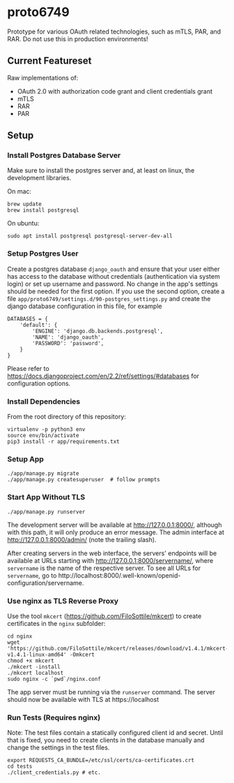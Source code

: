 # proto6749
Prototype for various OAuth related technologies, such as mTLS, PAR, and RAR. Do not use this in production environments!

## Current Featureset

Raw implementations of:

* OAuth 2.0 with authorization code grant and client credentials grant
* mTLS 
* RAR
* PAR

## Setup

### Install Postgres Database Server

Make sure to install the postgres server and, at least on linux, the development libraries.

On mac:
```
brew update
brew install postgresql
```

On ubuntu:
```
sudo apt install postgresql postgresql-server-dev-all
```

### Setup Postgres User

Create a postgres database `django_oauth` and ensure that your user
either has access to the database without credentials (authentication
via system login) or set up username and password. No change in the
app's settings should be needed for the first option. If you use the
second option, create a file
`app/proto6749/settings.d/90-postgres_settings.py` and create the
django database configuration in this file, for example

```
DATABASES = {
    'default': {
        'ENGINE': 'django.db.backends.postgresql',
        'NAME': 'django_oauth',
        'PASSWORD': 'password',
    }
}
```

Please refer to https://docs.djangoproject.com/en/2.2/ref/settings/#databases for configuration options.

### Install Dependencies

From the root directory of this repository:

```
virtualenv -p python3 env
source env/bin/activate
pip3 install -r app/requirements.txt
```

### Setup App

```
./app/manage.py migrate
./app/manage.py createsuperuser  # follow prompts
```

### Start App Without TLS
```
./app/manage.py runserver
```

The development server will be available at http://127.0.0.1:8000/, although with this path, it will only produce an error message. The admin interface at http://127.0.0.1:8000/admin/ (note the trailing slash).

After creating servers in the web interface, the servers' endpoints will be available at URLs starting with http://127.0.0.1:8000/servername/, where `servername` is the name of the respective server. To see all URLs for `servername`, go to http://localhost:8000/.well-known/openid-configuration/servername.

### Use nginx as TLS Reverse Proxy
Use the tool `mkcert` (https://github.com/FiloSottile/mkcert) to create certificates in the `nginx` subfolder:

```
cd nginx
wget 'https://github.com/FiloSottile/mkcert/releases/download/v1.4.1/mkcert-v1.4.1-linux-amd64' -Omkcert
chmod +x mkcert
./mkcert -install
./mkcert localhost
sudo nginx -c `pwd`/nginx.conf
```

The app server must be running via the `runserver` command. The server should now be available with TLS at https://localhost

### Run Tests (Requires nginx)
Note: The test files contain a statically configured client id and
secret. Until that is fixed, you need to create clients in the
database manually and change the settings in the test files.

```
export REQUESTS_CA_BUNDLE=/etc/ssl/certs/ca-certificates.crt
cd tests
./client_credentials.py # etc.
```
